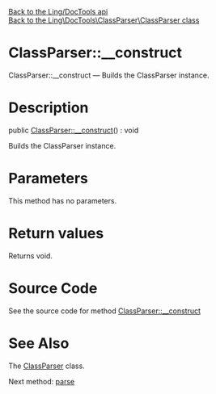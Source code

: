 [Back to the Ling/DocTools api](https://github.com/lingtalfi/DocTools/blob/master/doc/api/Ling/DocTools.md)<br>
[Back to the Ling\DocTools\ClassParser\ClassParser class](https://github.com/lingtalfi/DocTools/blob/master/doc/api/Ling/DocTools/ClassParser/ClassParser.md)


ClassParser::__construct
================



ClassParser::__construct — Builds the ClassParser instance.




Description
================


public [ClassParser::__construct](https://github.com/lingtalfi/DocTools/blob/master/doc/api/Ling/DocTools/ClassParser/ClassParser/__construct.md)() : void




Builds the ClassParser instance.




Parameters
================

This method has no parameters.


Return values
================

Returns void.








Source Code
===========
See the source code for method [ClassParser::__construct](https://github.com/lingtalfi/DocTools/blob/master/ClassParser/ClassParser.php#L127-L134)


See Also
================

The [ClassParser](https://github.com/lingtalfi/DocTools/blob/master/doc/api/Ling/DocTools/ClassParser/ClassParser.md) class.

Next method: [parse](https://github.com/lingtalfi/DocTools/blob/master/doc/api/Ling/DocTools/ClassParser/ClassParser/parse.md)<br>

